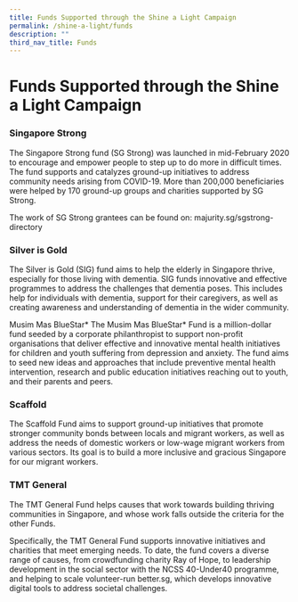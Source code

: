 ```yaml
---
title: Funds Supported through the Shine a Light Campaign
permalink: /shine-a-light/funds
description: ""
third_nav_title: Funds
---
```


# Funds Supported through the Shine a Light Campaign

### Singapore Strong
The Singapore Strong fund (SG Strong) was launched in mid-February 2020 to encourage and empower people to step up to do more in difficult times. The fund supports and catalyzes ground-up initiatives to address community needs arising from COVID-19. More than 200,000 beneficiaries were helped by 170 ground-up groups and charities supported by SG Strong. 

The work of SG Strong grantees can be found on: majurity.sg/sgstrong-directory
 
### Silver is Gold
The Silver is Gold (SIG) fund aims to help the elderly in Singapore thrive, especially for those living with dementia. SIG funds innovative and effective programmes to address the challenges that dementia poses. This includes help for individuals with dementia, support for their caregivers, as well as creating awareness and understanding of dementia in the wider community.
 
Musim Mas BlueStar*
The Musim Mas BlueStar* Fund is a million-dollar fund seeded by a corporate philanthropist to support non-profit organisations that deliver effective and innovative mental health initiatives for children and youth suffering from depression and anxiety. The fund aims to seed new ideas and approaches that include preventive mental health intervention, research and public education initiatives reaching out to youth, and their parents and peers.
 
### Scaffold
The Scaffold Fund aims to support ground-up initiatives that promote stronger community bonds between locals and migrant workers, as well as address the needs of domestic workers or low-wage migrant workers from various sectors. Its goal is to build a more inclusive and gracious Singapore for our migrant workers.
 
### TMT General
The TMT General Fund helps causes that work towards building thriving communities in Singapore, and whose work falls outside the criteria for the other Funds. 

Specifically, the TMT General Fund supports innovative initiatives and charities that meet emerging needs. To date, the fund covers a diverse range of causes, from crowdfunding charity Ray of Hope, to leadership development in the social sector with the NCSS 40-Under40 programme, and helping to scale volunteer-run better.sg, which develops innovative digital tools to address societal challenges.
 
